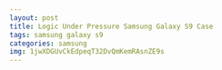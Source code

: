 ```yaml
---
layout: post
title: Logic Under Pressure Samsung Galaxy S9 Case
tags: samsung galaxy s9
categories: samsung
img: 1jwXDGUvCkEdpeqT32DvQmKemRAsnZE9s
---
```

